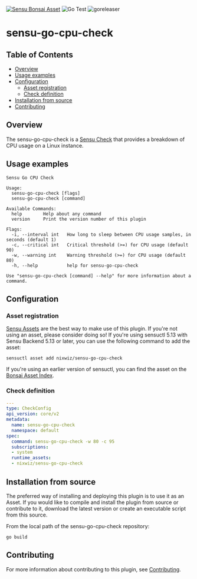 [![Sensu Bonsai Asset](https://img.shields.io/badge/Bonsai-Download%20Me-brightgreen.svg?colorB=89C967&logo=sensu)](https://bonsai.sensu.io/assets/nixwiz/sensu-go-cpu-check)
![Go Test](https://github.com/nixwiz/sensu-go-cpu-check/workflows/Go%20Test/badge.svg)
![goreleaser](https://github.com/nixwiz/sensu-go-cpu-check/workflows/goreleaser/badge.svg)

# sensu-go-cpu-check

## Table of Contents
- [Overview](#overview)
- [Usage examples](#usage-examples)
- [Configuration](#configuration)
  - [Asset registration](#asset-registration)
  - [Check definition](#check-definition)
- [Installation from source](#installation-from-source)
- [Contributing](#contributing)

## Overview

The sensu-go-cpu-check is a [Sensu Check][1] that provides a breakdown of CPU usage on
a Linux instance.

## Usage examples

```
Sensu Go CPU Check

Usage:
  sensu-go-cpu-check [flags]
  sensu-go-cpu-check [command]

Available Commands:
  help        Help about any command
  version     Print the version number of this plugin

Flags:
  -i, --interval int   How long to sleep between CPU usage samples, in seconds (default 1)
  -c, --critical int   Critical threshold (>=) for CPU usage (default 90)
  -w, --warning int    Warning threshold (>=) for CPU usage (default 80)
  -h, --help           help for sensu-go-cpu-check

Use "sensu-go-cpu-check [command] --help" for more information about a command.
```

## Configuration

### Asset registration

[Sensu Assets][2] are the best way to make use of this plugin. If you're not using an asset, please
consider doing so! If you're using sensuctl 5.13 with Sensu Backend 5.13 or later, you can use the
following command to add the asset:

```
sensuctl asset add nixwiz/sensu-go-cpu-check
```

If you're using an earlier version of sensuctl, you can find the asset on the [Bonsai Asset Index][3].


### Check definition

```yml
---
type: CheckConfig
api_version: core/v2
metadata:
  name: sensu-go-cpu-check
  namespace: default
spec:
  command: sensu-go-cpu-check -w 80 -c 95
  subscriptions:
  - system
  runtime_assets:
  - nixwiz/sensu-go-cpu-check
```

## Installation from source

The preferred way of installing and deploying this plugin is to use it as an Asset. If you would
like to compile and install the plugin from source or contribute to it, download the latest version
or create an executable script from this source.

From the local path of the sensu-go-cpu-check repository:

```
go build
```

## Contributing

For more information about contributing to this plugin, see [Contributing][1].

[1]: https://docs.sensu.io/sensu-go/latest/reference/checks/
[2]: https://docs.sensu.io/sensu-go/latest/reference/assets/
[3]: https://bonsai.sensu.io/assets/nixwiz/sensu-go-cpu-check
[4]: https://github.com/sensu/sensu-go/blob/master/CONTRIBUTING.md
